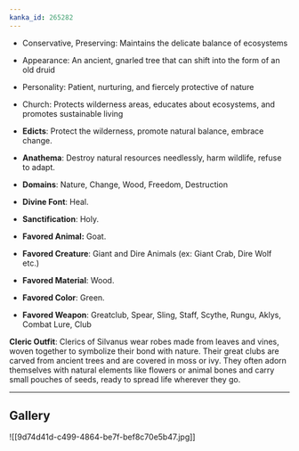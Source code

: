 ```yaml
---
kanka_id: 265282
---
```


* Conservative, Preserving: Maintains the delicate balance of ecosystems
* Appearance: An ancient, gnarled tree that can shift into the form of an old druid
* Personality: Patient, nurturing, and fiercely protective of nature
* Church: Protects wilderness areas, educates about ecosystems, and promotes sustainable living

* **Edicts**: Protect the wilderness, promote natural balance, embrace change.
* **Anathema**: Destroy natural resources needlessly, harm wildlife, refuse to adapt.
* **Domains**: Nature, Change, Wood, Freedom, Destruction
* **Divine Font**: Heal.
* **Sanctification**: Holy.
* **Favored Animal:** Goat.
* **Favored Creature**: Giant and Dire Animals (ex: Giant Crab, Dire Wolf etc.)
* **Favored Material**: Wood.
* **Favored Color**: Green.
* **Favored Weapon**: Greatclub, Spear, Sling, Staff, Scythe, Rungu, Aklys, Combat Lure, Club

**Cleric Outfit**: Clerics of Silvanus wear robes made from leaves and vines, woven together to symbolize their bond with nature. Their great clubs are carved from ancient trees and are covered in moss or ivy. They often adorn themselves with natural elements like flowers or animal bones and carry small pouches of seeds, ready to spread life wherever they go.

---
## Gallery
![[9d74d41d-c499-4864-be7f-bef8c70e5b47.jpg]]